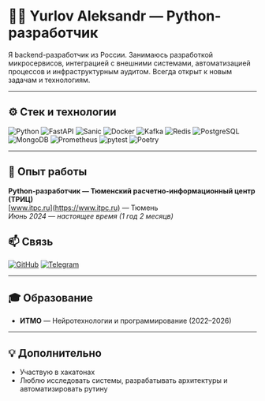 # 👨‍💻 Yurlov Aleksandr — Python-разработчик

Я backend-разработчик из России. Занимаюсь разработкой микросервисов, интеграцией с внешними системами, автоматизацией процессов и инфраструктурным аудитом. Всегда открыт к новым задачам и технологиям.

---

## ⚙️ Стек и технологии

![Python](https://img.shields.io/badge/-Python-000?&logo=python)
![FastAPI](https://img.shields.io/badge/-FastAPI-000?&logo=fastapi)
![Sanic](https://img.shields.io/badge/-Sanic-000?&logo=python)
![Docker](https://img.shields.io/badge/-Docker-000?&logo=docker)
![Kafka](https://img.shields.io/badge/-Kafka-000?&logo=apache-kafka)
![Redis](https://img.shields.io/badge/-Redis-000?&logo=redis)
![PostgreSQL](https://img.shields.io/badge/-PostgreSQL-000?&logo=postgresql)
![MongoDB](https://img.shields.io/badge/-MongoDB-000?&logo=mongodb)
![Prometheus](https://img.shields.io/badge/-Prometheus-000?&logo=prometheus)
![pytest](https://img.shields.io/badge/-pytest-000?&logo=pytest)
![Poetry](https://img.shields.io/badge/-Poetry-000?&logo=python)

---
## 📄 Опыт работы
**Python-разработчик — Тюменский расчетно-информационный центр (ТРИЦ)**  
[www.itpc.ru](https://www.itpc.ru) — Тюмень  
*Июнь 2024 — настоящее время (1 год 2 месяцв)*  

<!-- ## 🧠 Проекты 

- 🔐 **OAuth**: разработал авторизацию через ВКонтакте и Яндекс для личного кабинета  
- 🤖 **Telegram Mini App**: передача показаний ЖКХ в интерактивном интерфейсе  
- 🔌 **Интеграционный шлюз CRM**: приём webhook-событий, снижение нагрузки на поддержку  
- 💳 **Сервис оплаты ЖКУ**: эквайринг, СБП, токены, автоподстановка начислений  
- 📡 **Микросервисная платформа аудита**: FastAPI + Kafka + gRPC + Prometheus + NetBox  
  Автоматическое сравнение конфигураций сетевых устройств с эталоном и генерация отчётов  
- ✅ Внедрил тесты (80–85%), OpenAPI-документацию, линтинг, типизацию и CI-проверки  

---
-->
## 📫 Связь

[![GitHub](https://img.shields.io/badge/GitHub-000?&logo=github)](https://github.com/AlexYrlv)
[![Telegram](https://img.shields.io/badge/Telegram-000?&logo=telegram)](https://t.me/JohnSliver)

---

## 🎓 Образование

- **ИТМО** — Нейротехнологии и программирование (2022–2026)

---

## 💡 Дополнительно

- Участвую в хакатонах  
- Люблю исследовать системы, разрабатывать архитектуры и автоматизировать рутину
